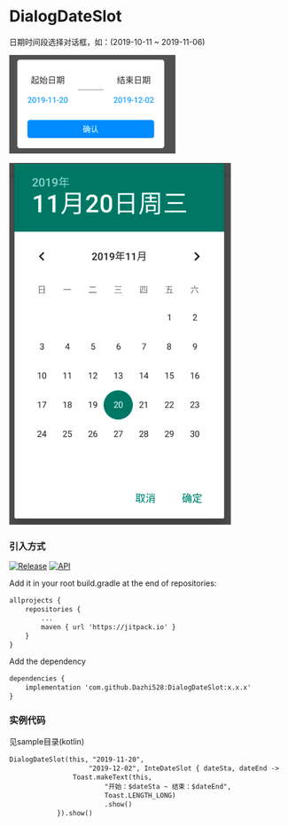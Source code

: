 # DialogDateSlot
日期时间段选择对话框，如：(2019-10-11 ~ 2019-11-06)

<img width="300" src="./screenshots/dialog_dateslot.png"/>
<p/>
<img width="400" src="./screenshots/dialog_calendar.png"/>


### 引入方式 
[![Release](https://img.shields.io/github/release/Dazhi528/DialogDateSlot?style=flat)](https://jitpack.io/#Dazhi528/DialogDateSlot)
[![API](https://img.shields.io/badge/API-16%2B-green.svg?style=flat)](https://android-arsenal.com/api?level=16)


Add it in your root build.gradle at the end of repositories:
```
allprojects {
    repositories {
        ...
        maven { url 'https://jitpack.io' }
    }
}
```

Add the dependency
```
dependencies {
    implementation 'com.github.Dazhi528:DialogDateSlot:x.x.x'
}
```

### 实例代码
见sample目录(kotlin)
```
DialogDateSlot(this, "2019-11-20",
                    "2019-12-02", InteDateSlot { dateSta, dateEnd ->
                Toast.makeText(this,
                        "开始：$dateSta ~ 结束：$dateEnd",
                        Toast.LENGTH_LONG)
                        .show()
            }).show()
```